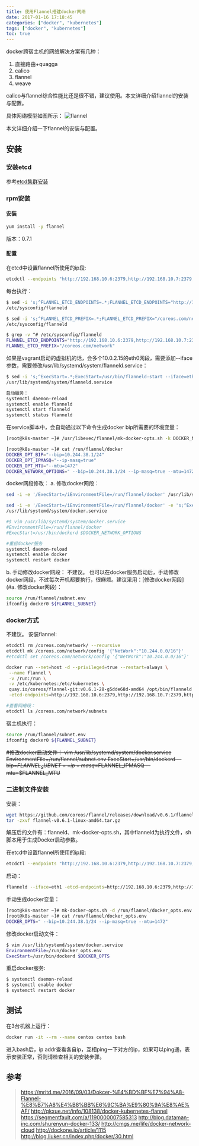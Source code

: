 ```yaml
---
title: 使用Flannel搭建docker网络
date: 2017-01-16 17:18:45
categories: ["docker", "kubernetes"]
tags: ["docker", "kubernetes"]
toc: true
---
```

docker跨宿主机的网络解决方案有几种：
1. 直接路由+quagga
2. calico
3. flannel
4. weave

calico与flannel综合性能比还是很不错，建议使用。本文详细介绍flannel的安装与配置。

<!-- more -->

具体网络模型如图所示：
![flannel](/images/packet-01.png)

本文详细介绍一下flannel的安装与配置。

## 安装
### 安装etcd
参考[etcd集群安装](etcd集群安装.html)

### rpm安装

#### 安装
```bash
yum install -y flannel
```
版本：0.7.1

#### 配置
在etcd中设置flannel所使用的ip段:
```bash
etcdctl --endpoints "http://192.168.10.6:2379,http://192.168.10.7:2379,http://192.168.10.8:2379" set /coreos.com/network/config '{"NetWork":"10.244.0.0/16"}'
```

每台执行：
```bash
$ sed -i 's;^FLANNEL_ETCD_ENDPOINTS=.*;FLANNEL_ETCD_ENDPOINTS="http://192.168.10.6:2379,http://192.168.10.7:2379,http://192.168.10.8:2379";g' \
/etc/sysconfig/flanneld

$ sed -i 's;^FLANNEL_ETCD_PREFIX=.*;FLANNEL_ETCD_PREFIX="/coreos.com/network";g' \
/etc/sysconfig/flanneld

$ grep -v ^# /etc/sysconfig/flanneld
FLANNEL_ETCD_ENDPOINTS="http://192.168.10.6:2379,http://192.168.10.7:2379,http://192.168.10.8:2379"
FLANNEL_ETCD_PREFIX="/coreos.com/network"
```

如果是vagrant启动的虚拟机的话，会多个10.0.2.15的eth0网段，需要添加--iface参数，需要修改/usr/lib/systemd/system/flanneld.service：
```bash
$ sed -i 's;^ExecStart=.*;ExecStart=/usr/bin/flanneld-start --iface=eth1 -etcd-endpoints=${FLANNEL_ETCD_ENDPOINTS} -etcd-prefix=${FLANNEL_ETCD_PREFIX} $FLANNEL_OPTIONS;g' \
/usr/lib/systemd/system/flanneld.service

启动服务：
systemctl daemon-reload
systemctl enable flanneld
systemctl start flanneld
systemctl status flanneld
```

在service脚本中，会自动通过以下命令生成docker bip所需要的环境变量：
```bash
[root@k8s-master ~]# /usr/libexec/flannel/mk-docker-opts.sh -k DOCKER_NETWORK_OPTIONS -d /run/flannel/docker

[root@k8s-master ~]# cat /run/flannel/docker
DOCKER_OPT_BIP="--bip=10.244.38.1/24"
DOCKER_OPT_IPMASQ="--ip-masq=true"
DOCKER_OPT_MTU="--mtu=1472"
DOCKER_NETWORK_OPTIONS=" --bip=10.244.38.1/24 --ip-masq=true --mtu=1472"
```

docker网段修改：
a. 修改docker网段：
```bash
sed -i -e '/ExecStart=/iEnvironmentFile=/run/flannel/docker' /usr/lib/systemd/system/docker.service

sed -i -e '/ExecStart=/iEnvironmentFile=/run/flannel/docker' -e 's;^ExecStart=/usr/bin/dockerd;ExecStart=/usr/bin/dockerd $DOCKER_NETWORK_OPTIONS;g' \
/usr/lib/systemd/system/docker.service

#$ vim /usr/lib/systemd/system/docker.service
#EnvironmentFile=/run/flannel/docker
#ExecStart=/usr/bin/dockerd $DOCKER_NETWORK_OPTIONS

#重启docker服务
systemctl daemon-reload
systemctl enable docker
systemctl restart docker
```

b. 手动修改docker网段：
不建议。
也可以在docker服务启动后，手动修改docker网段，不过每次开机都要执行，很麻烦。建议采用：[修改docker网段](#a. 修改docker网段)：
```bash
source /run/flannel/subnet.env
ifconfig docker0 ${FLANNEL_SUBNET}
```

### docker方式
不建议。
安装flannel:
```bash
etcdctl rm /coreos.com/network/ --recursive
etcdctl mk /coreos.com/network/config '{"NetWork":"10.244.0.0/16"}'
#etcdctl set /coreos.com/network/config '{"NetWork":"10.244.0.0/16"}'

docker run --net=host -d --privileged=true --restart=always \
 --name flannel \
 -v /run:/run \
 -v /etc/kubernetes:/etc/kubernetes \
 quay.io/coreos/flannel-git:v0.6.1-28-g5dde68d-amd64 /opt/bin/flanneld --iface=eth1 \
 -etcd-endpoints=http://192.168.10.6:2379,http://192.168.10.7:2379,http://192.168.10.8:2379 -etcd-prefix=/coreos.com/network

#查看网络段：
etcdctl ls /coreos.com/network/subnets
 ```
宿主机执行：
```bash
source /run/flannel/subnet.env
ifconfig docker0 ${FLANNEL_SUBNET}
```

~~#修改docker启动文件：
vim /usr/lib/systemd/system/docker.service
EnvironmentFile=/run/flannel/subnet.env
ExecStart=/usr/bin/dockerd --bip=$FLANNEL_SUBNET --ip-masq=$FLANNEL_IPMASQ --mtu=$FLANNEL_MTU~~

### 二进制文件安装
安装：
```bash
wget https://github.com/coreos/flannel/releases/download/v0.6.1/flannel-v0.6.1-linux-amd64.tar.gz
tar -zxvf flannel-v0.6.1-linux-amd64.tar.gz
```
解压后的文件有：flanneld、mk-docker-opts.sh，其中flanneld为执行文件，sh脚本用于生成Docker启动参数。

在etcd中设置flannel所使用的ip段:
```bash
etcdctl --endpoints "http://192.168.10.6:2379,http://192.168.10.7:2379,http://192.168.10.8:2379" set /coreos.com/network/config '{"NetWork":"10.244.0.0/16"}'
```

启动：
```bash
flanneld --iface=eth1 -etcd-endpoints=http://192.168.10.6:2379,http://192.168.10.7:2379,http://192.168.10.8:2379 -etcd-prefix=/coreos.com/network
```

手动生成docker变量：
```bash
[root@k8s-master ~]# mk-docker-opts.sh -d /run/flannel/docker_opts.env -c
[root@k8s-master ~]# cat /run/flannel/docker_opts.env
DOCKER_OPTS=" --bip=10.244.38.1/24 --ip-masq=true --mtu=1472"
```

修改docker启动文件：
```bash
$ vim /usr/lib/systemd/system/docker.service
EnvironmentFile=/run/docker_opts.env
ExecStart=/usr/bin/dockerd $DOCKER_OPTS
```

重启docker服务:
```bash
$ systemctl daemon-reload
$ systemctl enable docker
$ systemctl restart docker
```

## 测试
在3台机器上运行：
```bash
docker run -it --rm --name centos centos bash
```

进入bash后，ip addr查看各自ip，互相ping一下对方的ip，如果可以ping通，表示安装正常，否则请检查相关的安装步骤。


## 参考
> https://mritd.me/2016/09/03/Dokcer-%E4%BD%BF%E7%94%A8-Flannel-%E8%B7%A8%E4%B8%BB%E6%9C%BA%E9%80%9A%E8%AE%AF/
> http://qkxue.net/info/108138/docker-kubernetes-flannel
> https://segmentfault.com/a/1190000007585313
> http://blog.dataman-inc.com/shurenyun-docker-133/
> http://cmgs.me/life/docker-network-cloud
> http://dockone.io/article/1115
> http://blog.liuker.cn/index.php/docker/30.html